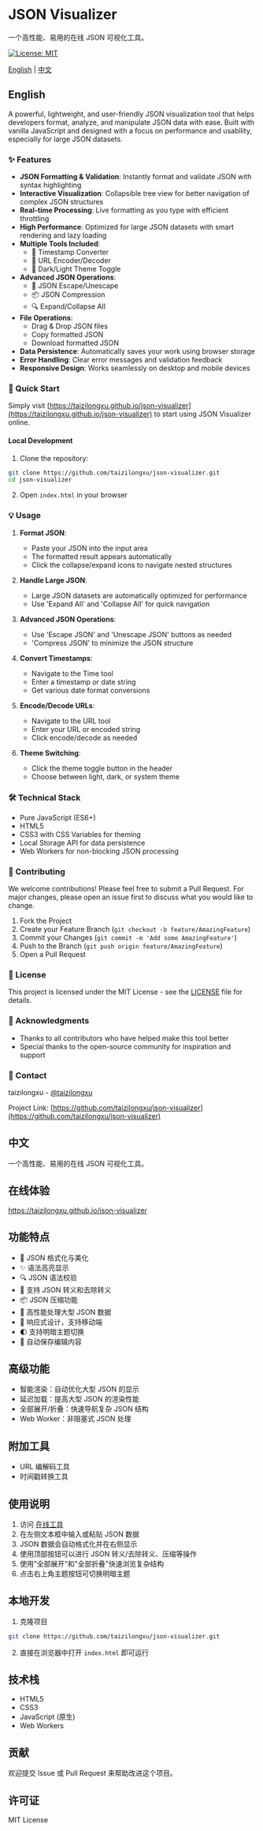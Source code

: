 # JSON Visualizer

一个高性能、易用的在线 JSON 可视化工具。

[![License: MIT](https://img.shields.io/badge/License-MIT-yellow.svg)](https://opensource.org/licenses/MIT)

[English](#english) | [中文](#中文)

## English

A powerful, lightweight, and user-friendly JSON visualization tool that helps developers format, analyze, and manipulate JSON data with ease. Built with vanilla JavaScript and designed with a focus on performance and usability, especially for large JSON datasets.

### ✨ Features

- **JSON Formatting & Validation**: Instantly format and validate JSON with syntax highlighting
- **Interactive Visualization**: Collapsible tree view for better navigation of complex JSON structures
- **Real-time Processing**: Live formatting as you type with efficient throttling
- **High Performance**: Optimized for large JSON datasets with smart rendering and lazy loading
- **Multiple Tools Included**:
  - 🔄 Timestamp Converter
  - 🔗 URL Encoder/Decoder
  - 🎨 Dark/Light Theme Toggle
- **Advanced JSON Operations**:
  - 🔄 JSON Escape/Unescape
  - 📦 JSON Compression
  - 🔍 Expand/Collapse All
- **File Operations**:
  - Drag & Drop JSON files
  - Copy formatted JSON
  - Download formatted JSON
- **Data Persistence**: Automatically saves your work using browser storage
- **Error Handling**: Clear error messages and validation feedback
- **Responsive Design**: Works seamlessly on desktop and mobile devices

### 🚀 Quick Start

Simply visit [https://taizilongxu.github.io/json-visualizer](https://taizilongxu.github.io/json-visualizer) to start using JSON Visualizer online.

#### Local Development

1. Clone the repository:
```bash
git clone https://github.com/taizilongxu/json-visualizer.git
cd json-visualizer
```

2. Open `index.html` in your browser

### 💡 Usage

1. **Format JSON**:
   - Paste your JSON into the input area
   - The formatted result appears automatically
   - Click the collapse/expand icons to navigate nested structures

2. **Handle Large JSON**:
   - Large JSON datasets are automatically optimized for performance
   - Use 'Expand All' and 'Collapse All' for quick navigation

3. **Advanced JSON Operations**:
   - Use 'Escape JSON' and 'Unescape JSON' buttons as needed
   - 'Compress JSON' to minimize the JSON structure

4. **Convert Timestamps**:
   - Navigate to the Time tool
   - Enter a timestamp or date string
   - Get various date format conversions

5. **Encode/Decode URLs**:
   - Navigate to the URL tool
   - Enter your URL or encoded string
   - Click encode/decode as needed

6. **Theme Switching**:
   - Click the theme toggle button in the header
   - Choose between light, dark, or system theme

### 🛠 Technical Stack

- Pure JavaScript (ES6+)
- HTML5
- CSS3 with CSS Variables for theming
- Local Storage API for data persistence
- Web Workers for non-blocking JSON processing

### 🤝 Contributing

We welcome contributions! Please feel free to submit a Pull Request. For major changes, please open an issue first to discuss what you would like to change.

1. Fork the Project
2. Create your Feature Branch (`git checkout -b feature/AmazingFeature`)
3. Commit your Changes (`git commit -m 'Add some AmazingFeature'`)
4. Push to the Branch (`git push origin feature/AmazingFeature`)
5. Open a Pull Request

### 📝 License

This project is licensed under the MIT License - see the [LICENSE](LICENSE) file for details.

### 🙏 Acknowledgments

- Thanks to all contributors who have helped make this tool better
- Special thanks to the open-source community for inspiration and support

### 📧 Contact

taizilongxu - [@taizilongxu](https://github.com/taizilongxu)

Project Link: [https://github.com/taizilongxu/json-visualizer](https://github.com/taizilongxu/json-visualizer)

## 中文

一个高性能、易用的在线 JSON 可视化工具。

## 在线体验
https://taizilongxu.github.io/json-visualizer

## 功能特点

- 🎨 JSON 格式化与美化
- ✨ 语法高亮显示
- 🔍 JSON 语法校验
- 🔄 支持 JSON 转义和去除转义
- 📦 JSON 压缩功能
- 🚀 高性能处理大型 JSON 数据
- 📱 响应式设计，支持移动端
- 🌓 支持明暗主题切换
- 💾 自动保存编辑内容

## 高级功能

- 智能渲染：自动优化大型 JSON 的显示
- 延迟加载：提高大型 JSON 的渲染性能
- 全部展开/折叠：快速导航复杂 JSON 结构
- Web Worker：非阻塞式 JSON 处理

## 附加工具

- URL 编解码工具
- 时间戳转换工具

## 使用说明

1. 访问 [在线工具](https://taizilongxu.github.io/json-visualizer)
2. 在左侧文本框中输入或粘贴 JSON 数据
3. JSON 数据会自动格式化并在右侧显示
4. 使用顶部按钮可以进行 JSON 转义/去除转义、压缩等操作
5. 使用"全部展开"和"全部折叠"快速浏览复杂结构
6. 点击右上角主题按钮可切换明暗主题

## 本地开发

1. 克隆项目
```bash
git clone https://github.com/taizilongxu/json-visualizer.git
```

2. 直接在浏览器中打开 `index.html` 即可运行

## 技术栈

- HTML5
- CSS3
- JavaScript (原生)
- Web Workers

## 贡献

欢迎提交 Issue 或 Pull Request 来帮助改进这个项目。

## 许可证

MIT License

